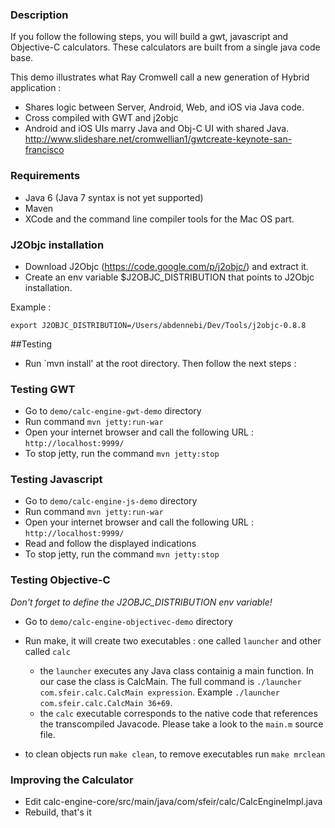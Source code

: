 ### Description

If you follow the following steps, you will build a gwt, javascript and Objective-C calculators.
These calculators are built from a single java code base.

This demo illustrates what Ray Cromwell call a new generation of Hybrid application :
- Shares logic between Server, Android, Web, and iOS via Java code. 
- Cross compiled with GWT and j2objc 
- Android and iOS UIs marry Java and Obj-C UI with shared Java.
http://www.slideshare.net/cromwellian1/gwtcreate-keynote-san-francisco

### Requirements

- Java 6 (Java 7 syntax is not yet supported)
- Maven
- XCode and the command line compiler tools for the Mac OS part.

### J2Objc installation
- Download J2Objc (https://code.google.com/p/j2objc/) and extract it.
- Create an env variable $J2OBJC_DISTRIBUTION that points to J2Objc installation.

Example :

    export J2OBJC_DISTRIBUTION=/Users/abdennebi/Dev/Tools/j2objc-0.8.8

##Testing

- Run `mvn install' at the root directory. Then follow the next steps :


### Testing GWT

- Go to `demo/calc-engine-gwt-demo` directory
- Run command `mvn jetty:run-war`
- Open your internet browser and call the following URL : `http://localhost:9999/`
- To stop jetty, run the command `mvn jetty:stop`

### Testing Javascript

- Go to `demo/calc-engine-js-demo` directory
- Run command `mvn jetty:run-war`
- Open your internet browser and call the following URL : `http://localhost:9999/`
- Read and follow the displayed indications
- To stop jetty, run the command `mvn jetty:stop`

### Testing Objective-C
*Don't forget to define the J2OBJC_DISTRIBUTION env variable!*

- Go to `demo/calc-engine-objectivec-demo` directory
- Run make, it will create two executables : one called `launcher` and other called `calc`
    - the `launcher` executes any Java class containig a main function. In our case the class is CalcMain.
    The full command is `./launcher com.sfeir.calc.CalcMain expression`. Example `./launcher com.sfeir.calc.CalcMain 36+69`.
    - the `calc` executable corresponds to the native code that references the transcompiled Javacode. Please take a look to the `main.m` source file.

- to clean objects run `make clean`, to remove executables run `make mrclean`

### Improving the Calculator
- Edit calc-engine-core/src/main/java/com/sfeir/calc/CalcEngineImpl.java
- Rebuild, that's it
